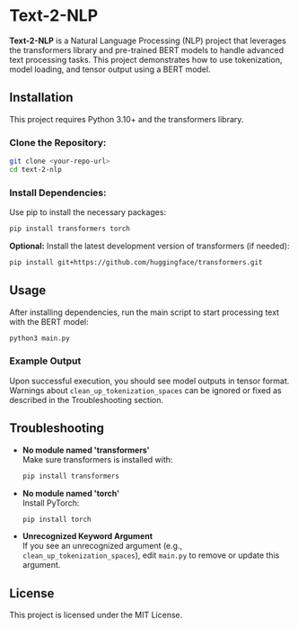 
# Text-2-NLP

**Text-2-NLP** is a Natural Language Processing (NLP) project that leverages the transformers library and pre-trained BERT models to handle advanced text processing tasks. This project demonstrates how to use tokenization, model loading, and tensor output using a BERT model.

## Installation

This project requires Python 3.10+ and the transformers library.

### Clone the Repository:

```bash
git clone <your-repo-url>
cd text-2-nlp
```

### Install Dependencies:

Use pip to install the necessary packages:

```bash
pip install transformers torch
```

**Optional:** Install the latest development version of transformers (if needed):

```bash
pip install git+https://github.com/huggingface/transformers.git
```

## Usage

After installing dependencies, run the main script to start processing text with the BERT model:

```bash
python3 main.py
```

### Example Output

Upon successful execution, you should see model outputs in tensor format. Warnings about `clean_up_tokenization_spaces` can be ignored or fixed as described in the Troubleshooting section.

## Troubleshooting

- **No module named 'transformers'**  
  Make sure transformers is installed with:

  ```bash
  pip install transformers
  ```

- **No module named 'torch'**  
  Install PyTorch:

  ```bash
  pip install torch
  ```

- **Unrecognized Keyword Argument**  
  If you see an unrecognized argument (e.g., `clean_up_tokenization_spaces`), edit `main.py` to remove or update this argument.

## License

This project is licensed under the MIT License.

